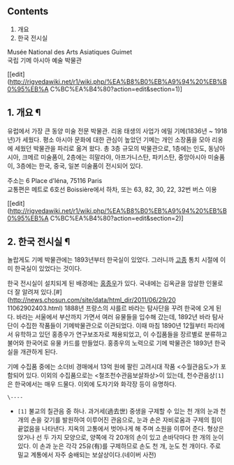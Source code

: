 ## Contents

    

1. 개요 
2. 한국 전시실 

Musée National des Arts Asiatiques Guimet  
국립 기메 아시아 예술 박물관

[[edit](http://rigvedawiki.net/r1/wiki.php/%EA%B8%B0%EB%A9%94%20%EB%B0%95%EB%A
C%BC%EA%B4%80?action=edit&section=1)]

## 1. 개요 ¶

  

유럽에서 가장 큰 동양 미술 전문 박물관. 리옹 태생의 사업가 에밀 기메(1836년 ~ 1918년)가 세웠다. 평소 아시아 문화에 대한
관심이 높았던 기메는 개인 소장품을 모아 리옹에 세웠던 박물관을 파리로 옮겨 왔다. 총 3층 규모의 박물관으로, 1층에는 인도, 동남아시아,
크메르 미술품이, 2층에는 히말라야, 아프가니스탄, 파키스탄, 중앙아시아 미술품이, 3층에는 한국, 중국, 일본 미술품이 전시되어 있다.

  

주소는 6 Place d’Iéna, 75116 Paris  
교통편은 메트로 6호선 Boissière에서 하차, 또는 63, 82, 30, 22, 32번 버스 이용

  

[[edit](http://rigvedawiki.net/r1/wiki.php/%EA%B8%B0%EB%A9%94%20%EB%B0%95%EB%A
C%BC%EA%B4%80?action=edit&section=2)]

## 2. 한국 전시실 ¶

놀랍게도 기메 박물관에는 1893년부터 한국실이 있었다. 그러니까 [고종](%EA%B3%A0%EC%A2%85.md) 통치 시절에 이미
한국실이 있었다는 것이다.

  

한국 전시실이 설치되게 된 배경에는 [홍종우](%ED%99%8D%EC%A2%85%EC%9A%B0.md)가 있다. 국내에는 김옥균을
암살한 인물로 더 잘 알려져 있다.[#](http://news.chosun.com/site/data/html_dir/2011/06/29/20
11062902403.html) 1888년 프랑스의 샤를르 바라는 탐사단을 꾸려 한국에 오게 된다. 바라는 서울에서 부산까지 가면서 여러
유물들을 입수해 갔는데, 1892년 바라 탐사단이 수집한 작품들이 기메박물관으로 이관되었다. 이때 마침 1890년 12월부터 파리에서
유학하고 있던 홍종우가 연구보조자로 채용되었고, 이 수집품들을 장르별로 분류하고 불어와 한국어로 유물 카드를 만들었다. 홍종우의 노력으로
기메 박물관은 1893년 한국실을 개관하게 된다.

  

기메 수집품 중에는 소더비 경매에서 13억 원에 팔린 고려시대 작품 <수월관음도>가 포함되어 있다. 이외의 수집품으로는
<철조천수관음보살좌상>이 있는데, 천수관음상`[1]`은 한국에서는 매우 드물다. 이외에 도자기와 화각장 등이 유명하다.

  
  

`\----`

  * `[1]` 불교의 칠관음 중 하나. 과거세(過去世) 중생을 구제할 수 있는 천 개의 눈과 천 개의 손을 갖기를 발원하여 이루어진 관음으로, 눈과 손은 자비로움과 구제의 힘이 끝없음을 나타낸다. 지옥의 고통에서 벗어나게 해 주며 소원을 이루어 준다. 형상은 앉거나 선 두 가지 모양으로, 양쪽에 각 20개의 손이 있고 손바닥마다 한 개의 눈이 있다. 이 손과 눈은 각각 25유(有)를 구제하므로 손도 천 개, 눈도 천 개이다. 주로 밀교 계통에서 자주 숭배되는 보살상이다.(네이버 사전)

